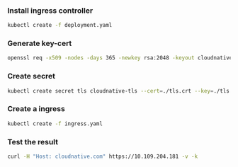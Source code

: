 ### Install ingress controller

```sh
kubectl create -f deployment.yaml
```

### Generate key-cert

```sh
openssl req -x509 -nodes -days 365 -newkey rsa:2048 -keyout cloudnative.key -out cloudnative.crt -subj "/CN=cloudnative.com/O=cloudnative" -addext "subjectAltName = DNS:cloudnative.com"
```

### Create secret

```sh
kubectl create secret tls cloudnative-tls --cert=./tls.crt --key=./tls.key
```

### Create a ingress

```sh
kubectl create -f ingress.yaml
```

### Test the result

```sh
curl -H "Host: cloudnative.com" https://10.109.204.181 -v -k
```